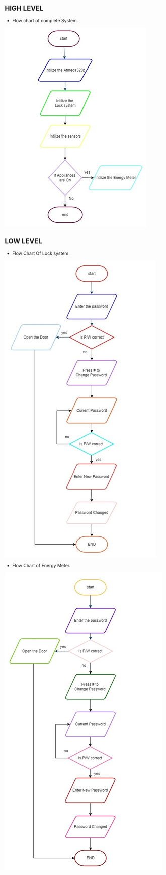 ## HIGH LEVEL

* Flow chart of complete System.

![HIGH LEVEL](https://github.com/habeeb063/M2-EmbSys/blob/main/Project/2_Architecture/Behavioral%20Diagrams/HIGH%20LEVEL%20.jpg?raw=true)


## LOW LEVEL 

 * Flow Chart Of Lock system.

![LOW LEVEL](https://github.com/habeeb063/M2-EmbSys/blob/main/Project/2_Architecture/Behavioral%20Diagrams/Flow%20Chart%20oF%20lock%20System.jpg)

* Flow Chart of Energy Meter.

![ ](https://github.com/habeeb063/M2-EmbSys/blob/main/Project/2_Architecture/Behavioral%20Diagrams/Flow%20chart%20of%20energy%20meter.jpg)
